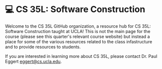 # 💻 CS 35L: Software Construction

Welcome to the CS 35L GitHub organization, a resource hub for CS 35L: Software Construction taught at UCLA! This is not the main page for the course (please see this quarter's relevant course website) but instead a place for some of the various resources related to the class infastructure and to provide resources to students.

If you are interested in learning more about CS 35L, please contact Dr. Paul Eggert <eggert@cs.ucla.edu>.
